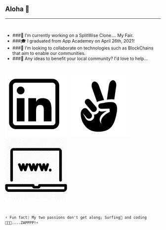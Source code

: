 ## Aloha 👋
___
<br>

- ###🔭 I’m currently working on a SplitWise Clone.... My Fair.
- ###🎓 I graduated from App Academey on April 26th, 2021!
- ###👯 I’m looking to collaborate on technologies such as BlockChains that aim to enable our communities.
- ###💬 Any ideas to benefit your local community? I'd love to help...

<br>
<p>
<a src="https://www.linkedin.com/in/coderay/">
   <img src="./images/linkedin.png" alt="linkedin" width="200px" height="200px">
</a>
<a src="https://angel.co/u/raymond-arthur-may">
   <img src="./images/angellist.png" alt="angellist" width="200px" height="200px">
</a>
<a src="https://www.raymondmay.com/">
   <img src="./images/profile_pic.png" alt="personal site" width="200px" height="200px">
</a>
</p>
<br>



```⚡ Fun fact: My two passions don't get along; Surfing🌊 and coding👨🏽‍💻....ZAPPPP!⚡```
<!--
**raymondmay95/raymondmay95** is a ✨ _special_ ✨ repository because its `README.md` (this file) appears on your GitHub profile.

Here are some ideas to get you started:
- 🤔 I’m looking for help with ...
- 😄 Pronouns: ...
-->
